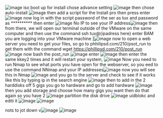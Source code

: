 ![image](https://github.com/user-attachments/assets/e29c04a7-5ced-4cdc-b342-38fad6f5e9ed)
iso boot up for install
chose advance setting
![image](https://github.com/user-attachments/assets/dc3fb718-0bce-4c96-9a7a-d994bae09879)
then chose auto-install
![image](https://github.com/user-attachments/assets/8e036c59-b5c3-4659-b80a-9c67b09fd0d5)
    then add a script for the Install pro
    then press enter
![image](https://github.com/user-attachments/assets/62066d1d-1de9-469a-a121-6b837ca52b43)
now log in with the script password of the ser as tux and password as **********
then enter
![image](https://github.com/user-attachments/assets/bcef75fb-b2b1-48ca-938c-365f3e2dc940)
No IP to see your IP address![image](https://github.com/user-attachments/assets/ae446a11-b1d1-46a1-9077-643197371c1a)
then from there, we will open our terminal outside of the VMware on the same computer and then use the command ssh tux@{ipadress here}
enter
BAM  you are logging into your VMware machine
]![image](https://github.com/user-attachments/assets/fdb37b6c-b4f0-4583-b5b1-fba36843b19a)
now to open a web server you need to get your files, so go to phhilipsd.com/210/psot_run to get them with the command wget https://phillipsd.com/210/post_run
![image](https://github.com/user-attachments/assets/d56d969d-85c1-439d-829f-09c233611da5)
now bash the post_run 
![image](https://github.com/user-attachments/assets/8c80f9a0-e593-4bc6-b846-f2842510f368)
enter
![image](https://github.com/user-attachments/assets/3effb8af-affc-4db8-bded-dda0d700e924)
then enter the same kkey2 times and it will restart your system,
![image](https://github.com/user-attachments/assets/a4cf8942-6130-4a4a-b58a-7b0afade444f)
Now you need to run Nmap to see what ports you have open for the webserver, so you eed to use the command NNmap and your IP addresses![image](https://github.com/user-attachments/assets/66ee23ec-08ca-446f-be98-8ced0d96ece9)
now you will see this in Nmap
![image](https://github.com/user-attachments/assets/f490ef41-1544-4db1-a02d-03c8f56130ab)
and you go to the server and check to see if it works like this by typing ip in the search engine
![image](https://github.com/user-attachments/assets/da34eae9-d088-46b6-95ba-7e4a21c94c4b)
then to add in the 2 harddisks off 5 gigs you go to hardware and go to add hardware
![image](https://github.com/user-attachments/assets/7fe58746-ff2c-4eb9-8be5-6d913a299401)
then you add storage and choose how many gigs you want then do that again so you have 2 
![image](https://github.com/user-attachments/assets/0426c25a-2101-4a2c-b962-e5d07e7226f5)
partition the disk drive
![image](https://github.com/user-attachments/assets/f9e83ca7-cb44-4b26-bf24-ba9795c81fc7)
uidblokc and editi it 
![image](https://github.com/user-attachments/assets/24bb40fe-aebe-4ee3-8696-9d1ca88fd5a6)
![image](https://github.com/user-attachments/assets/f2d02228-3874-457e-8935-682284b11426)

nots to jot down
v![image](https://github.com/user-attachments/assets/589be01c-cb53-4364-b12a-aed3898996f2)
![image](https://github.com/user-attachments/assets/d7816ee9-0d0d-4df4-b556-1d1352604a25)




